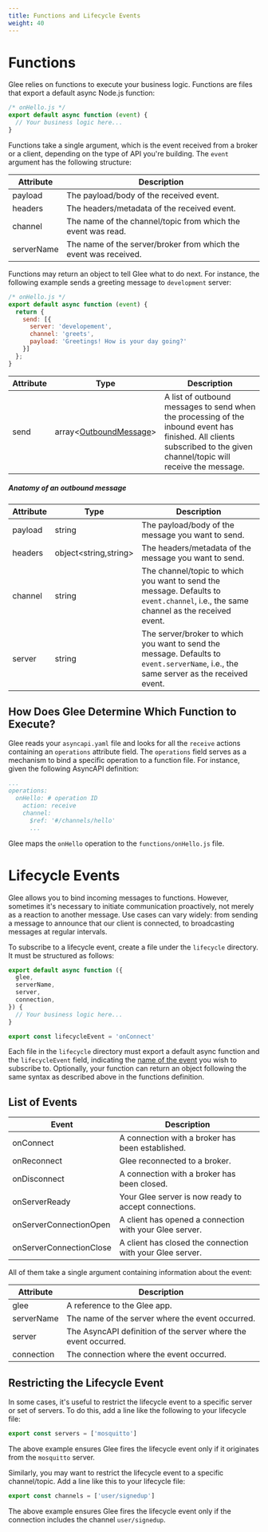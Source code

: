 ```yaml
---
title: Functions and Lifecycle Events
weight: 40
---
```


# Functions

Glee relies on functions to execute your business logic. Functions are files that export a default async Node.js function:
```js
/* onHello.js */
export default async function (event) {
  // Your business logic here...
}
```

Functions take a single argument, which is the event received from a broker or a client, depending on the type of API you're building. The `event` argument has the following structure:

|Attribute|Description|
|---------|-----------|
|payload|The payload/body of the received event.|
|headers|The headers/metadata of the received event.|
|channel|The name of the channel/topic from which the event was read.|
|serverName|The name of the server/broker from which the event was received.|

Functions may return an object to tell Glee what to do next. For instance, the following example sends a greeting message to `development` server:
```js
/* onHello.js */
export default async function (event) {
  return {
    send: [{
      server: 'developement',
      channel: 'greets',
      payload: 'Greetings! How is your day going?'
    }]
  };
}
```

|Attribute|Type|Description|
|---|---|---|
|send|array&lt;[OutboundMessage](#anatomy-of-an-outbound-message)&gt;|A list of outbound messages to send when the processing of the inbound event has finished. All clients subscribed to the given channel/topic will receive the message.

##### Anatomy of an outbound message
|Attribute|Type|Description|
|---------|----|-----------|
|payload|string|The payload/body of the message you want to send.|
|headers|object&lt;string,string&gt;|The headers/metadata of the message you want to send.|
|channel|string|The channel/topic to which you want to send the message. Defaults to `event.channel`, i.e., the same channel as the received event.|
|server|string|The server/broker to which you want to send the message. Defaults to `event.serverName`, i.e., the same server as the received event.|

## How Does Glee Determine Which Function to Execute?
Glee reads your `asyncapi.yaml` file and looks for all the `receive` actions containing an `operations` attribute field. The `operations` field serves as a mechanism to bind a specific operation to a function file. For instance, given the following AsyncAPI definition:
```yaml
...
operations:
  onHello: # operation ID
    action: receive
    channel:
      $ref: '#/channels/hello'
      ...
```

Glee maps the `onHello` operation to the `functions/onHello.js` file.

# Lifecycle Events

Glee allows you to bind incoming messages to functions. However, sometimes it's necessary to initiate communication proactively, not merely as a reaction to another message. Use cases can vary widely: from sending a message to announce that our client is connected, to broadcasting messages at regular intervals.

To subscribe to a lifecycle event, create a file under the `lifecycle` directory. It must be structured as follows:
```js
export default async function ({
  glee,
  serverName,
  server,
  connection,
}) {
  // Your business logic here...
}

export const lifecycleEvent = 'onConnect'
```

Each file in the `lifecycle` directory must export a default async function and the `lifecycleEvent` field, indicating the [name of the event](#list-of-events) you wish to subscribe to. Optionally, your function can return an object following the same syntax as described above in the functions definition.

## List of Events

|Event|Description|
|-----|-----------|
|onConnect|A connection with a broker has been established.|
|onReconnect|Glee reconnected to a broker.|
|onDisconnect|A connection with a broker has been closed.|
|onServerReady|Your Glee server is now ready to accept connections.|
|onServerConnectionOpen|A client has opened a connection with your Glee server.|
|onServerConnectionClose|A client has closed the connection with your Glee server.|

All of them take a single argument containing information about the event:

|Attribute|Description|
|---------|-----------|
|glee|A reference to the Glee app.|
|serverName|The name of the server where the event occurred.|
|server|The AsyncAPI definition of the server where the event occurred.|
|connection|The connection where the event occurred.|

## Restricting the Lifecycle Event

In some cases, it's useful to restrict the lifecycle event to a specific server or set of servers. To do this, add a line like the following to your lifecycle file:
```js
export const servers = ['mosquitto']
```

The above example ensures Glee fires the lifecycle event only if it originates from the `mosquitto` server.

Similarly, you may want to restrict the lifecycle event to a specific channel/topic. Add a line like this to your lifecycle file:
```js
export const channels = ['user/signedup']
```

The above example ensures Glee fires the lifecycle event only if the connection includes the channel `user/signedup`.
